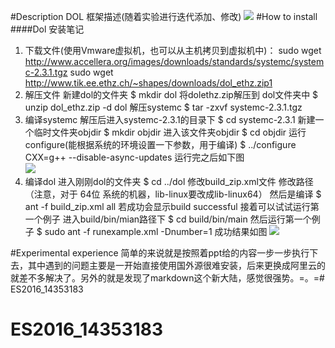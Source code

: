 #Description
DOL 框架描述(随着实验进行迭代添加、修改)
![](http://g.hiphotos.baidu.com/image/pic/item/8326cffc1e178a82af40ae40fe03738da877e8d6.jpg)
#How to install
####Dol 安装笔记
1. 下载文件(使用Vmware虚拟机，也可以从主机拷贝到虚拟机中)： sudo wget http://www.accellera.org/images/downloads/standards/systemc/systemc-2.3.1.tgz sudo wget http://www.tik.ee.ethz.ch/~shapes/downloads/dol_ethz.zip1
2. 解压文件 新建dol的文件夹 $ mkdir dol 将dolethz.zip解压到 dol文件夹中 $ unzip dol_ethz.zip -d dol 解压systemc $ tar -zxvf systemc-2.3.1.tgz
3. 编译systemc 解压后进入systemc-2.3.1的目录下 $ cd systemc-2.3.1 新建一个临时文件夹objdir $ mkdir objdir 进入该文件夹objdir $ cd objdir 运行configure(能根据系统的环境设置一下参数，用于编译) $ ../configure CXX=g++ --disable-async-updates 运行完之后如下图  
![](http://h.hiphotos.baidu.com/image/pic/item/c75c10385343fbf2c53477c3b87eca8065388f32.jpg)
4. 编译dol 进入刚刚dol的文件夹 $ cd ../dol 修改build_zip.xml文件 修改路径（注意，对于 64位 系统的机器，lib-linux要改成lib-linux64） 然后是编译 $ ant -f build_zip.xml all 若成功会显示build successful 接着可以试试运行第一个例子 进入build/bin/mian路径下 $ cd build/bin/main 然后运行第一个例子 $ sudo ant -f runexample.xml -Dnumber=1 成功结果如图 ![](http://f.hiphotos.baidu.com/image/pic/item/d788d43f8794a4c2985e36cb06f41bd5ac6e39d5.jpg)

#Experimental experience
简单的来说就是按照着ppt给的内容一步一步执行下去，其中遇到的问题主要是一开始直接使用国外源很难安装，后来更换成阿里云的就差不多解决了。另外的就是发现了markdown这个新大陆，感觉很强势。=。=# ES2016_14353183
# ES2016_14353183
